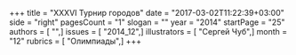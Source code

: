 +++
title = "XXXVI Турнир городов"
date = "2017-03-02T11:22:39+03:00"
side = "right"
pagesCount = "1"
slogan = ""
year = "2014"
startPage = "25"
authors = [ "",]
issues = [ "2014_12",]
illustrators = [ "Сергей Чуб",]
month = "12"
rubrics = [ "Олимпиады",]
+++
